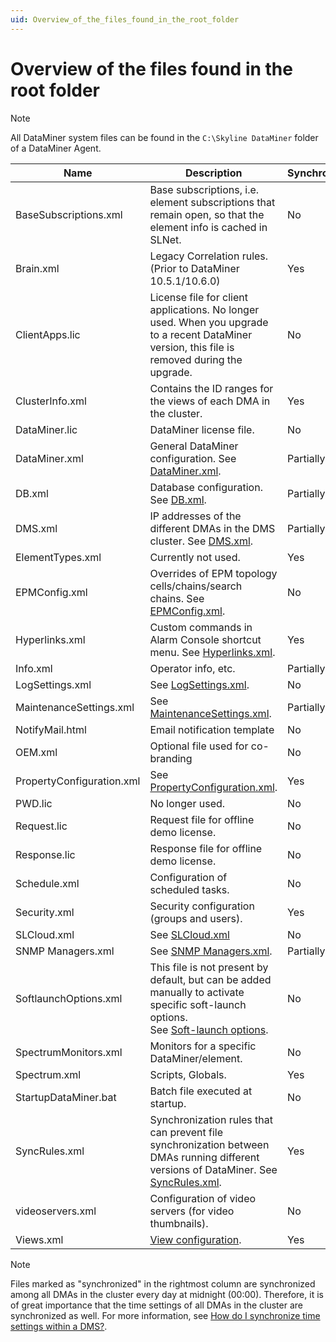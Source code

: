 ```yaml
---
uid: Overview_of_the_files_found_in_the_root_folder
---
```


# Overview of the files found in the root folder

> [!NOTE]
> All DataMiner system files can be found in the `C:\Skyline DataMiner` folder of a DataMiner Agent.

| Name | Description | Synchronized? |
|--|--|--|
| BaseSubscriptions.xml | Base subscriptions, i.e. element subscriptions that remain open, so that the element info is cached in SLNet. | No |
| Brain.xml | Legacy Correlation rules. (Prior to DataMiner 10.5.1/10.6.0<!--RN 40834-->) | Yes |
| ClientApps.lic | License file for client applications. No longer used. When you upgrade to a recent DataMiner version, this file is removed during the upgrade. | No |
| ClusterInfo.xml | Contains the ID ranges for the views of each DMA in the cluster. | Yes |
| DataMiner.lic | DataMiner license file. | No |
| DataMiner.xml | General DataMiner configuration. See [DataMiner.xml](xref:DataMiner_xml). | Partially |
| DB.xml | Database configuration. See [DB.xml](xref:DB_xml). | Partially |
| DMS.xml | IP addresses of the different DMAs in the DMS cluster. See [DMS.xml](xref:DMS_xml). | Partially |
| ElementTypes.xml | Currently not used. | Yes |
| EPMConfig.xml | Overrides of EPM topology cells/chains/search chains. See [EPMConfig.xml](xref:EPMConfig_xml). | No |
| Hyperlinks.xml | Custom commands in Alarm Console shortcut menu. See [Hyperlinks.xml](xref:Hyperlinks_xml). | Yes |
| Info.xml | Operator info, etc. | Partially |
| LogSettings.xml | See [LogSettings.xml](xref:LogSettings_xml). | No |
| MaintenanceSettings.xml | See [MaintenanceSettings.xml](xref:MaintenanceSettings_xml). | Partially |
| NotifyMail.html | Email notification template | No |
| OEM.xml | Optional file used for co-branding | No |
| PropertyConfiguration.xml | See [PropertyConfiguration.xml](xref:PropertyConfiguration_xml). | Yes |
| PWD.lic | No longer used. | No |
| Request.lic | Request file for offline demo license. | No |
| Response.lic | Response file for offline demo license. | No |
| Schedule.xml | Configuration of scheduled tasks. | No |
| Security.xml | Security configuration (groups and users). | Yes |
| SLCloud.xml | See [SLCloud.xml](xref:SLCloud_xml) | No |
| SNMP Managers.xml | See [SNMP Managers.xml](xref:SNMP_Managers_xml). | Partially |
| SoftlaunchOptions.xml | This file is not present by default, but can be added manually to activate specific soft-launch options.<br> See [Soft-launch options](xref:SoftLaunchOptions). | No |
| SpectrumMonitors.xml | Monitors for a specific DataMiner/element. | No |
| Spectrum.xml | Scripts, Globals. | Yes |
| StartupDataMiner.bat | Batch file executed at startup. | No |
| SyncRules.xml | Synchronization rules that can prevent file synchronization between DMAs running different versions of DataMiner. See [SyncRules.xml](xref:SyncRules_xml). | Yes |
| videoservers.xml | Configuration of video servers (for video thumbnails). | No |
| Views.xml | [View configuration](xref:Views_xml). | Yes |

> [!NOTE]
> Files marked as "synchronized" in the rightmost column are synchronized among all DMAs in the cluster every day at midnight (00:00). Therefore, it is of great importance that the time settings of all DMAs in the cluster are synchronized as well. For more information, see [How do I synchronize time settings within a DMS?](xref:General_configuration#how-do-i-synchronize-time-settings-within-a-dms).

